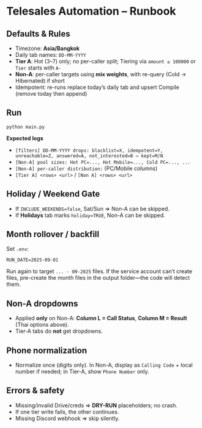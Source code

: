 <!-- PATH: docs/RUNBOOK.md -->
# Telesales Automation – Runbook

## Defaults & Rules
- Timezone: **Asia/Bangkok**
- Daily tab names: `DD-MM-YYYY`
- **Tier A**: Hot (3–7) only; no per-caller split; Tiering via `amount ≥ 100000` or `Tier` starts with `A-`
- **Non-A**: per-caller targets using **mix weights**, with re-query (Cold → Hibernated) if short
- Idempotent: re-runs replace today’s daily tab and upsert Compile (remove today then append)

## Run
    python main.py

**Expected logs**
- `[filters] DD-MM-YYYY drops: blacklist=X, idempotent=Y, unreachable=Z, answered=A, not_interested=B → kept=M/N`
- `[Non-A] pool sizes: Hot PC=..., Hot Mobile=..., Cold PC=..., ...`
- `[Non-A] per-caller distribution:` (PC/Mobile columns)
- `[Tier A] <rows> <url>` / `[Non A] <rows> <url>`

## Holiday / Weekend Gate
- If `INCLUDE_WEEKENDS=false`, Sat/Sun ⇒ Non-A can be skipped.
- If **Holidays** tab marks `holiday=TRUE`, Non-A can be skipped.

## Month rollover / backfill
Set `.env`:

    RUN_DATE=2025-09-01

Run again to target `... - 09-2025` files. If the service account can’t create files, pre-create the month files in the output folder—the code will detect them.

## Non-A dropdowns
- Applied **only** on Non-A: **Column L = Call Status**, **Column M = Result** (Thai options above).
- Tier-A tabs do **not** get dropdowns.

## Phone normalization
- Normalize once (digits only). In Non-A, display as `Calling Code` + local number if needed; in Tier-A, show `Phone Number` only.

## Errors & safety
- Missing/invalid Drive/creds ⇒ **DRY-RUN** placeholders; no crash.
- If one tier write fails, the other continues.
- Missing Discord webhook ⇒ skip silently.
